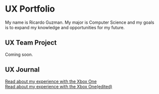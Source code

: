 # UX Portfolio

My name is Ricardo Guzman. My major is Computer Science and my goals is to expand my knowledge and opportunities for my future. 

## UX Team Project

Coming soon.

## UX Journal

[Read about my experience with the Xbox One](j01/)<br />
[Read about my experience with the Xbox One(edited)](j02/)
